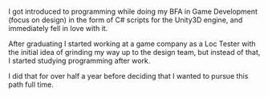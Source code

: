 I got introduced to programming while doing my BFA in Game Development (focus on design) in the form of C# scripts for the Unity3D engine, and immediately fell in love with it.

After graduating I started working at a game company as a Loc Tester with the initial idea of grinding my way up to the design team, but instead of that, I started studying programming after work.

I did that for over half a year before deciding that I wanted to pursue this path full time.